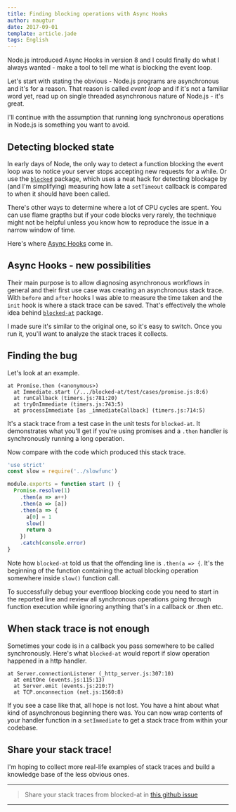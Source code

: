 ```yaml
---
title: Finding blocking operations with Async Hooks
author: naugtur
date: 2017-09-01
template: article.jade
tags: English
---
```


Node.js introduced Async Hooks in version 8 and I could finally do what I always wanted - make a tool to tell me what is blocking the event loop.

<cut>

Let's start with stating the obvious - Node.js programs are asynchronous and it's for a reason. That reason is called *event loop* and if it's not a familiar word yet, read up on single threaded asynchronous nature of Node.js - it's great.

I'll continue with the assumption that running long synchronous operations in Node.js is something you want to avoid.

## Detecting blocked state

In early days of Node, the only way to detect a function blocking the event loop was to notice your server stops accepting new requests for a while. Or use the [`blocked`](https://www.npmjs.com/package/blocked) package, which uses a neat hack for detecting blockage by (and I'm simplifying) measuring how late a `setTimeout` callback is compared to when it should have been called.

There's other ways to determine where a lot of CPU cycles are spent. You can use flame grapths but if your code blocks very rarely, the technique might not be helpful unless you know how to reproduce the issue in a narrow window of time.

Here's where [Async Hooks](https://nodejs.org/api/async_hooks.html) come in.

## Async Hooks - new possibilities

Their main purpose is to allow diagnosing asynchronous workflows in general and their first use case was creating an asynchronous stack trace. With `before` and `after` hooks I was able to measure the time taken and the `init` hook is where a stack trace can be saved. That's effectively the whole idea behind [`blocked-at`](https://www.npmjs.com/package/blocked-at) package.

I made sure it's similar to the original one, so it's easy to switch.
Once you run it, you'll want to analyze the stack traces it collects.

## Finding the bug

Let's look at an example.

```
at Promise.then (<anonymous>)
  at Immediate.start (/.../blocked-at/test/cases/promise.js:8:6)
  at runCallback (timers.js:781:20)
  at tryOnImmediate (timers.js:743:5)
  at processImmediate [as _immediateCallback] (timers.js:714:5)
```
It's a stack trace from a test case in the unit tests for `blocked-at`. It demonstrates what you'll get if you're using promises and a `.then` handler is synchronously running a long operation.

Now compare with the code which produced this stack trace.
```js
'use strict'
const slow = require('../slowfunc')

module.exports = function start () {
  Promise.resolve(1)
    .then(a => a++)
    .then(a => [a])
    .then(a => {
      a[0] = 1
      slow()
      return a
    })
    .catch(console.error)
}
```
Note how `blocked-at` told us that the offending line is `.then(a => {`. It's the beginning of the function containing the actual blocking operation somewhere inside `slow()` function call.

To successfully debug your eventloop blocking code you need to start in the reported line and review all synchronous operations going through function execution while ignoring anything that's in a callback or .then etc.

## When stack trace is not enough

Sometimes your code is in a callback you pass somewhere to be called synchronously.
Here's what `blocked-at` would report if slow operation happened in a http handler.
```
at Server.connectionListener (_http_server.js:307:10)
  at emitOne (events.js:115:13)
  at Server.emit (events.js:210:7)
  at TCP.onconnection (net.js:1560:8)
```

If you see a case like that, all hope is not lost. You have a hint about what kind of asynchronous beginning there was. You can now wrap contents of your handler function in a `setImmediate` to get a stack trace from within your codebase.

## Share your stack trace!

I'm hoping to collect more real-life examples of stack traces and build a knowledge base of the less obvious ones.

---

> Share your stack traces from blocked-at in [this github issue](https://github.com/naugtur/blocked-at/issues/5)

---
